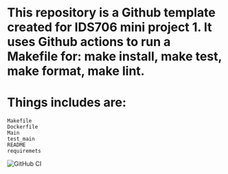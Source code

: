 # This repository is a Github template created for IDS706 mini project 1. It uses Github actions to run a Makefile for: make install, make test, make format, make lint.

# Things includes are:
    Makefile
    Dockerfile
    Main
    test_main
    README
    requiremets

![GitHub CI](https://github.com/Kelly0604/IDS706/actions/workflows/CI.yml/badge.svg)